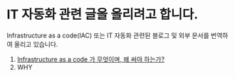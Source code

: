 # IT 자동화 관련 글을 올리려고 합니다.
Infrastructure as a code(IAC) 또는 IT 자동화 관련된 블로그 및 외부 문서를 번역하여 올리고 있습니다.

1. [Infrastructure as a code 가 무엇이며, 왜 써야 하는가?](1.what_is_infrastructure_as_a_code.md)
1. WHY

